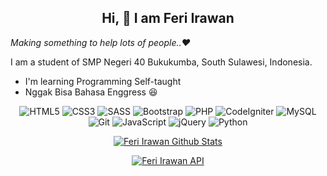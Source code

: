 ## <div align="center"> Hi, :wave: I am Feri Irawan </div>

_Making something to help lots of people..:hearts:_

I am a student of SMP Negeri 40 Bukukumba, South Sulawesi, Indonesia.
- I'm learning Programming Self-taught
- Nggak Bisa Bahasa Enggress :laughing:

<div align="center">
  <img alt="HTML5" src="https://img.shields.io/badge/html5%20-%23E34F26.svg?&style=for-the-badge&logo=html5&logoColor=white" />
  <img alt="CSS3" src="https://img.shields.io/badge/css3%20-%231572B6.svg?&style=for-the-badge&logo=css3&logoColor=white" />
  <img alt="SASS" src="https://img.shields.io/badge/Sass-CC6699?style=for-the-badge&logo=sass&logoColor=white" />
  <img alt="Bootstrap" src="https://img.shields.io/badge/bootstrap%20-%23563D7C.svg?&style=for-the-badge&logo=bootstrap&logoColor=white" />
  <img alt="PHP" src="https://img.shields.io/badge/PHP-777BB4?style=for-the-badge&logo=php&logoColor=white" />
  <img alt="CodeIgniter" src="https://img.shields.io/badge/Codeigniter-EF4223?style=for-the-badge&logo=codeigniter&logoColor=white" />
  <img alt="MySQL" src="https://img.shields.io/badge/MySQL-F29111?style=for-the-badge&logo=mysql&logoColor=white" />
  <img alt="Git" src="https://img.shields.io/badge/Git-F05032?style=for-the-badge&logo=git&logoColor=white" />
  <img alt="JavaScript" src="https://img.shields.io/badge/javascript%20-%23323330.svg?&style=for-the-badge&logo=javascript&logoColor=%23F7DF1E" />
  <img alt="jQuery" src="https://img.shields.io/badge/jquery%20-%230769AD.svg?&style=for-the-badge&logo=jquery&logoColor=white" />
  <img alt="Python" src="https://img.shields.io/badge/Python-3776AB?style=for-the-badge&logo=python&logoColor=white" />
</div>
<div align="center">

[![Feri Irawan Github Stats](https://github-readme-stats.vercel.app/api/?username=feri-irawan&show_icons=true)](https://github.com/feri-irawan/feri-irawan)

[![Feri Irawan API](https://github-readme-stats.vercel.app/api/pin/?username=feri-irawan&repo=API)](https://github.com/feri-irawan/API)

 </div>
